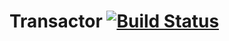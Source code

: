 # Transactor [![Build Status](https://circleci.com/gh/login-box/transactor.svg)](https://circleci.com/gh/login-box/transactor)

